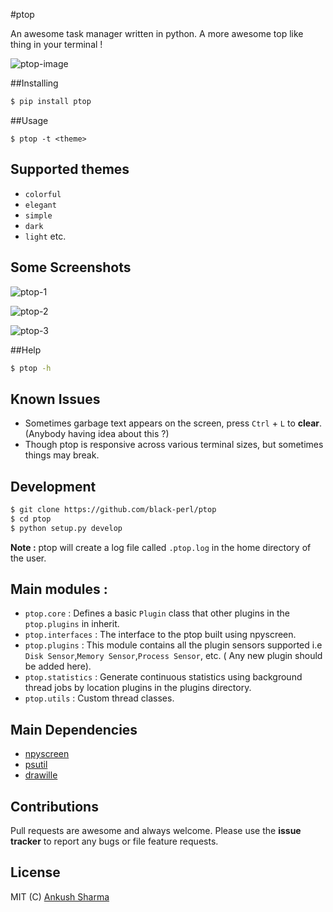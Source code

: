 #ptop

An awesome task manager written in python. A more awesome top like thing in your terminal !


![ptop-image](https://github.com/black-perl/ptop/blob/master/docs/ptop.gif)


##Installing

```bash
$ pip install ptop
```


##Usage

```
$ ptop -t <theme>
```


## Supported themes

- `colorful`     
- `elegant`    
- `simple`    
- `dark`   
- `light` etc.


## Some Screenshots

![ptop-1](https://github.com/black-perl/ptop/blob/master/docs/ptop1.png)

![ptop-2](https://github.com/black-perl/ptop/blob/master/docs/ptop.png)

![ptop-3](https://github.com/black-perl/ptop/blob/master/docs/ptop2.png)


##Help

```bash
$ ptop -h
```


## Known Issues

- Sometimes garbage text appears on the screen, press `Ctrl` + `L` to **clear**. (Anybody having idea about this ?)
- Though ptop is responsive across various terminal sizes, but sometimes things may break.


## Development

```bash
$ git clone https://github.com/black-perl/ptop
$ cd ptop   
$ python setup.py develop
```
**Note :** ptop will create a log file called `.ptop.log` in the home directory of the user.


## Main modules :
- `ptop.core` : Defines a basic `Plugin` class that other plugins in the `ptop.plugins` in inherit.
- `ptop.interfaces` : The interface to the ptop built using npyscreen.
- `ptop.plugins` : This module contains all the plugin sensors supported i.e `Disk Sensor`,`Memory Sensor`,`Process Sensor`, etc. ( Any new plugin should be added here).
- `ptop.statistics` : Generate continuous statistics using background thread jobs by location plugins in the plugins directory.
- `ptop.utils` : Custom thread classes.


## Main Dependencies
- [npyscreen](https://pypi.python.org/pypi/npyscreen)
- [psutil](https://pypi.python.org/pypi/psutil)
- [drawille](https://github.com/asciimoo/drawille)


## Contributions

Pull requests are awesome and always welcome. Please use the **issue tracker** to report any bugs or file feature requests.


## License 

MIT (C) [Ankush Sharma](http://github.com/black-perl)


